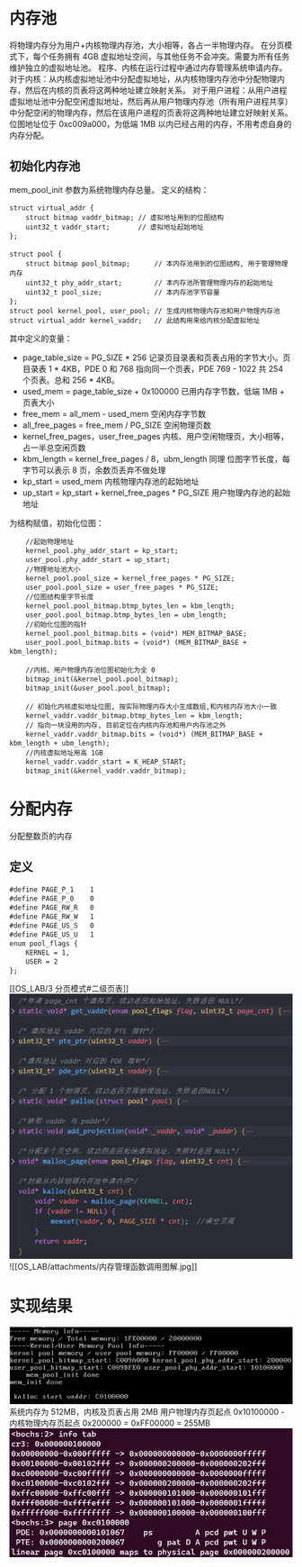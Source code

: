 # 内存池
将物理内存分为用户+内核物理内存池，大小相等，各占一半物理内存。
在分页模式下，每个任务拥有 4GB 虚拟地址空间，与其他任务不会冲突。需要为所有任务维护独立的虚拟地址池。
程序、内核在运行过程中通过内存管理系统申请内存。
对于内核：从内核虚拟地址池中分配虚拟地址，从内核物理内存池中分配物理内存，然后在内核的页表将这两种地址建立映射关系。
对于用户进程：从用户进程虚拟地址池中分配空闲虚拟地址，然后再从用户物理内存池（所有用户进程共享）中分配空闲的物理内存，然后在该用户进程的页表将这两种地址建立好映射关系。
位图地址位于 0xc009a000，为低端 1MB 以内已经占用的内存，不用考虑自身的内存分配。
## 初始化内存池
mem_pool_init 参数为系统物理内存总量。
定义的结构：
```
struct virtual_addr {
	struct bitmap vaddr_bitmap;	// 虚拟地址用到的位图结构
	uint32_t vaddr_start;		// 虚拟地址起始地址
};

struct pool {
    struct bitmap pool_bitmap;      // 本内存池用到的位图结构, 用于管理物理内存
    uint32_t phy_addr_start;        // 本内存池所管理物理内存的起始地址
    uint32_t pool_size;             // 本内存池字节容量
};
struct pool kernel_pool, user_pool; // 生成内核物理内存池和用户物理内存池
struct virtual_addr kernel_vaddr;   // 此结构用来给内核分配虚拟地址
```
其中定义的变量：
- page_table_size = PG_SIZE * 256
	记录页目录表和页表占用的字节大小。页目录表 1 * 4KB，PDE 0 和 768 指向同一个页表，PDE 769 - 1022 共 254 个页表。总和 256 * 4KB。
- used_mem = page_table_size + 0x100000
	已用内存字节数，低端 1MB + 页表大小
- free_mem = all_mem - used_mem 
	空闲内存字节数
- all_free_pages = free_mem / PG_SIZE
	空闲物理页数
- kernel_free_pages，user_free_pages
	内核、用户空闲物理页，大小相等，占一半总空闲页数
- kbm_length = kernel_free_pages / 8，ubm_length 同理
	位图字节长度，每字节可以表示 8 页，余数页丢弃不做处理
- kp_start = used_mem
	内核物理内存池的起始地址
- up_start = kp_start + kernel_free_pages * PG_SIZE
	用户物理内存池的起始地址

为结构赋值，初始化位图：
```
	//起始物理地址
	kernel_pool.phy_addr_start = kp_start;
    user_pool.phy_addr_start = up_start;
    //物理地址池大小
    kernel_pool.pool_size = kernel_free_pages * PG_SIZE;
    user_pool.pool_size = user_free_pages * PG_SIZE;
	//位图结构里字节长度
    kernel_pool.pool_bitmap.btmp_bytes_len = kbm_length;
    user_pool.pool_bitmap.btmp_bytes_len = ubm_length;
    //初始化位图的指针
    kernel_pool.pool_bitmap.bits = (void*) MEM_BITMAP_BASE;
    user_pool.pool_bitmap.bits = (void*) (MEM_BITMAP_BASE + kbm_length);

	//内核、用户物理内存池位图初始化为全 0
	bitmap_init(&kernel_pool.pool_bitmap);
    bitmap_init(&user_pool.pool_bitmap);
    
    // 初始化内核虚拟地址位图, 按实际物理内存大小生成数组,和内核内存池大小一致
    kernel_vaddr.vaddr_bitmap.btmp_bytes_len = kbm_length;
    // 指向一块没用的内存, 目前定位在内核内存池和用户内存池之外
    kernel_vaddr.vaddr_bitmap.bits = (void*) (MEM_BITMAP_BASE + kbm_length + ubm_length);
	//内核虚拟地址用高 1GB
    kernel_vaddr.vaddr_start = K_HEAP_START;
    bitmap_init(&kernel_vaddr.vaddr_bitmap);
```

# 分配内存
分配整数页的内存
## 定义
```
#define PAGE_P_1	1
#define PAGE_P_0	0
#define PAGE_RW_R	0
#define PAGE_RW_W	1
#define PAGE_US_S	0
#define PAGE_US_U	1
enum pool_flags {
	KERNEL = 1,
	USER = 2
};
```
[[OS_LAB/3 分页模式#二级页表]]
![](attachments/Pasted%20image%2020230420145558.png)
![[OS_LAB/attachments/内存管理函数调用图解.jpg]]

# 实现结果
![](attachments/Pasted%20image%2020230420154408.png)
系统内存为 512MB，内核及页表占用 2MB
用户物理内存页起点 0x10100000 - 内核物理内存页起点 0x200000 = 0xFF00000 = 255MB
![](attachments/Pasted%20image%2020230420145012.png)
